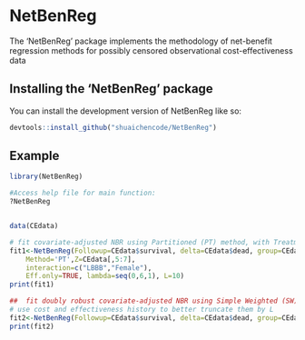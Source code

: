 
<!-- README.md is generated from README.Rmd. Please edit that file -->

# NetBenReg

<!-- badges: start -->
<!-- badges: end -->

The ‘NetBenReg’ package implements the methodology of net-benefit
regression methods for possibly censored observational
cost-effectiveness data

## Installing the ‘NetBenReg’ package

You can install the development version of NetBenReg like so:

``` r
devtools::install_github("shuaichencode/NetBenReg")
```

## Example

``` r
library(NetBenReg)

#Access help file for main function:
?NetBenReg


data(CEdata)

# fit covariate-adjusted NBR using Partitioned (PT) method, with Treatment x LBBB and Treatment x Female interactions, effectiveness is quality-adjusted life years (QALY) 
fit1<-NetBenReg(Followup=CEdata$survival, delta=CEdata$dead, group=CEdata$Trt, Cost=CEdata[,8:22], Eff=CEdata[,24:38], Part.times=1:15, 
    Method='PT',Z=CEdata[,5:7],
    interaction=c("LBBB","Female"),
    Eff.only=TRUE, lambda=seq(0,6,1), L=10)
print(fit1)

##  fit doubly robust covariate-adjusted NBR using Simple Weighted (SW) method, effectiveness is survival time
# use cost and effectiveness history to better truncate them by L
fit2<-NetBenReg(Followup=CEdata$survival, delta=CEdata$dead, group=CEdata$Trt, Cost=CEdata[,8:22], Part.times=1:15, Method='SW', Z=CEdata[,5:7], Eff.only=TRUE, Cost.only=TRUE, PS.Z=CEdata[,5:7], Doubly.Robust=TRUE, lambda=seq(0,6,1), L=10)
print(fit2)
```
